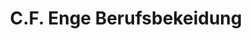 ---
title: "C.F. Enge Berufsbekeidung"
url: /freiburg-im-breisgau/c-f-enge-berufsbekeidung/
shop: Kleidung
---